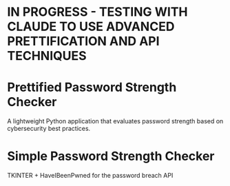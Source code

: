 # IN PROGRESS - TESTING WITH CLAUDE TO USE ADVANCED PRETTIFICATION AND API TECHNIQUES


# Prettified Password Strength Checker

A lightweight Python application that evaluates password strength based on cybersecurity best practices.

# Simple Password Strength Checker

TKINTER + HaveIBeenPwned for the password breach API
